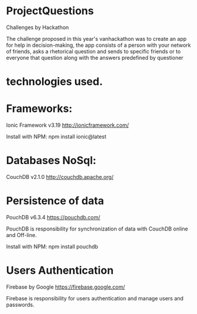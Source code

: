 # ProjectQuestions
Challenges by Hackathon

The challenge proposed in this year's vanhackathon was to create an app for help in decision-making, the app consists of a person with your network of friends, asks a rhetorical question and sends to specific friends or to everyone that question along with the answers predefined by questioner

# technologies used.

# Frameworks:
Ionic Framework v3.19
http://ionicframework.com/

Install with NPM: npm install ionic@latest

# Databases NoSql:
CouchDB v2.1.0
http://couchdb.apache.org/

# Persistence of data
PouchDB v6.3.4
https://pouchdb.com/

PouchDB is responsibility for synchronization of data with CouchDB online and Off-line.

Install with NPM: npm install pouchdb

# Users Authentication
Firebase by Google
https://firebase.google.com/

Firebase is responsibility for users authentication and manage users and passwords.
